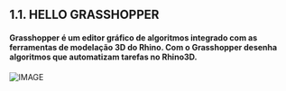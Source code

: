 ## 1.1. HELLO GRASSHOPPER

#### Grasshopper é um editor gráfico de algoritmos integrado com as ferramentas de modelação 3D do Rhino. Com o Grasshopper desenha algoritmos que automatizam tarefas no Rhino3D.

![IMAGE](images/1-1/001_hello-grasshopper.png)
